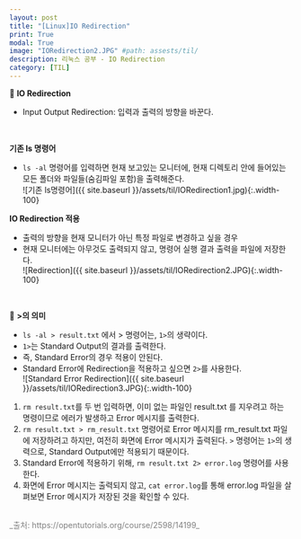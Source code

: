 ```yaml
---
layout: post
title: "[Linux]IO Redirection"
print: True
modal: True
image: "IORedirection2.JPG" #path: assests/til/
description: 리눅스 공부 - IO Redirection
category: [TIL]
---
```


📍 __IO Redirection__  
- Input Output Redirection: 입력과 출력의 방향을 바꾼다.  

<br/>

__기존 ls 명령어__  
- `ls -al` 명령어를 입력하면 현재 보고있는 모니터에, 현재 디렉토리 안에 들어있는 모든 폴더와 파일들(숨김파일 포함)을 출력해준다.  
![기존 ls명령어]({{ site.baseurl }}/assets/til/IORedirection1.jpg){:.width-100}  

__IO Redirection 적용__  
- 출력의 방향을 현재 모니터가 아닌 특정 파일로 변경하고 싶을 경우  
- 현재 모니터에는 아무것도 출력되지 않고, 명령어 실행 결과 출력을 파일에 저장한다.  
![Redirection]({{ site.baseurl }}/assets/til/IORedirection2.JPG){:.width-100}  

<br/>

📍 __>의 의미__  
- `ls -al > result.txt` 에서 > 명령어는, `1>`의 생략이다.  
- `1>`는 Standard Output의 결과를 출력한다.  
- 즉, Standard Error의 경우 적용이 안된다.  
- Standard Error에 Redirection을 적용하고 싶으면 `2>`를 사용한다.  
![Standard Error Redirection]({{ site.baseurl }}/assets/til/IORedirection3.JPG){:.width-100}  
1. `rm result.txt`를 두 번 입력하면, 이미 없는 파일인 result.txt 를 지우려고 하는 명령이므로 에러가 발생하고 Error 메시지를 출력한다.  
2. `rm result.txt > rm_result.txt` 명령어로 Error 메시지를 rm_result.txt 파일에 저장하려고 하지만, 여전히 화면에 Error 메시지가 출력된다. `>` 명령어는 `1>`의 생력으로, Standard Output에만 적용되기 때문이다.  
3. Standard Error에 적용하기 위해, `rm result.txt 2> error.log` 명령어를 사용한다.  
4. 화면에 Error 메시지는 출력되지 않고, `cat error.log`를 통해 error.log 파일을 살펴보면 Error 메시지가 저장된 것을 확인할 수 있다.  

<br/>  
<span style="color: gray"> _출처: https://opentutorials.org/course/2598/14199_ </span>